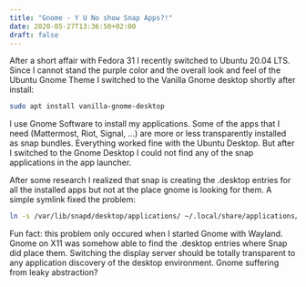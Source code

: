 ```yaml
---
title: "Gnome - Y U No show Snap Apps?!"
date: 2020-05-27T13:36:50+02:00
draft: false
---
```


After a short affair with Fedora 31 I recently switched to Ubuntu 20.04 LTS. Since I cannot stand the purple color and the overall look and feel of the Ubuntu Gnome Theme I switched to the Vanilla Gnome desktop shortly after install:

```bash
sudo apt install vanilla-gnome-desktop
```

I use Gnome Software to install my applications. Some of the apps that I need (Mattermost, Riot, Signal, ...) are more or less transparently installed as snap bundles. Everything worked fine with the Ubuntu Desktop. But after I switched to the Gnome Desktop I could not find any of the snap applications in the app launcher.

After some research I realized that snap is creating the .desktop entries for all the installed apps but not at the place gnome is looking for them. A simple symlink fixed the problem:

```bash
ln -s /var/lib/snapd/desktop/applications/ ~/.local/share/applications/snap 
```

Fun fact: this problem only occured when I started Gnome with Wayland. Gnome on X11 was somehow able to find the .desktop entries where Snap did place them. Switching the display server should be totally transparent to any application discovery of the desktop environment. Gnome suffering from leaky abstraction?
